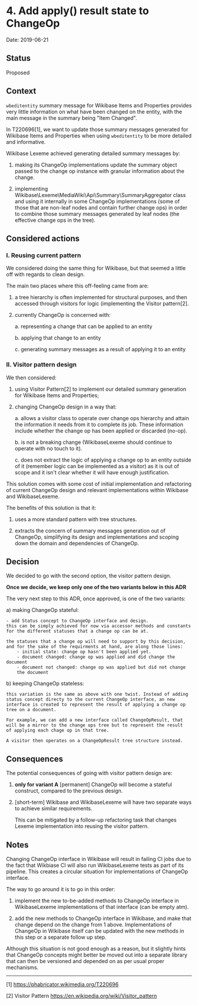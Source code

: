 # 4. Add apply() result state to ChangeOp

Date: 2019-06-21

## Status

Proposed

## Context

`wbeditentity` summary message for Wikibase Items and Properties provides
very little information on what have been changed on the entity, with the main
message in the summary being "Item Changed".

In T220696[1], we want to update those summary
messages generated for Wikibase Items and Properties when using `wbeditentity`
to be more detailed and informative.

Wikibase Lexeme achieved generating detailed summary messages by:

1. making its ChangeOp implementations update the summary object passed to
   the change op instance with granular information about the change.

2. implementing Wikibase\Lexeme\MediaWiki\Api\Summary\SummaryAggregator class
   and using it internally in some ChangeOp implementations (some of those that
   are non-leaf nodes and contain further change ops) in order to combine those
   summary messages generated by leaf nodes (the effective change ops in the
   tree).

## Considered actions

### I. Reusing current pattern

We considered doing the same thing for Wikibase, but that seemed a little off
with regards to clean design.

The main two places where this off-feeling came from are:

1. a tree hierarchy is often implemented for structural purposes, and then
   accessed through visitors for logic (implementing the Visitor pattern[2].

2. currently ChangeOp is concerned with:

	a. representing a change that can be applied to an entity

	b. applying that change to an entity

	c. generating summary messages as a result of applying it to an entity

### II. Visitor pattern design

We then considered:

1. using Visitor Pattern[2] to implement our detailed summary generation
   for Wikibase Items and Properties;

2. changing ChangeOp design in a way that:

	a. allows a visitor class to operate over change ops hierarchy and attain
		the information it needs from it to complete its job. These information
		include whether the change op has been applied or discarded (no-op).

	b. is not a breaking change (WikibaseLexeme should continue to operate with
		no touch to it).

	c. does not extract the logic of applying a change op to an entity outside
		of it (remember logic can be implemented as a visitor) as it is out
		of scope and it isn't clear whether it will have enough justification.

This solution comes with some cost of initial implementation and
refactoring of current ChangeOp design and relevant implementations within
Wikibase and WikibaseLexeme.

The benefits of this solution is that it:

1. uses a more standard pattern with tree structures.

2. extracts the concern of summary messages generation out of
   ChangeOp, simplifying its design and implementations and scoping down
   the domain and dependencies of ChangeOp.


## Decision

We decided to go with the second option, the visitor pattern design.

**Once we decide, we keep only one of the two variants below in this ADR**

The very next step to this ADR, once approved, is one of the two variants:

a) making ChangeOp stateful:

	- add Status concept to ChangeOp interface and design.
	this can be simply achieved for now via accessor methods and constants
	for the different statuses that a change op can be at.

	the statuses that a change op will need to support by this decision,
	and for the sake of the requirments at hand, are along those lines:
		- initial state: change op hasn't been applied yet.
		- document changed: change op was applied and did change the document
		- document not changed: change op was applied but did not change
		the document

b) keeping ChangeOp stateless:

	this variation is the same as above with one twist. Instead of adding
	status concept directy to the current ChangeOp interface, an new
	interface is created to represent the result of applying a change op
	tree on a document.

	For example, we can add a new interface called ChangeOpResult, that
	will be a mirror to the change ops tree but to represent the result
	of applying each chage op in that tree.

	A visitor then operates on a ChangeOpResult tree structure instead.


## Consequences

The potential consequences of going with visitor pattern design are:

1. **only for variant A** [permanent] ChangeOp will become a stateful construct,
   compared to the previous design.

2. [short-term] Wikibase and WikibaseLexeme will have two separate ways to
   achieve similar requirements.

   This can be mitigated by a follow-up refactoring task that changes
   Lexeme implementation into reusing the visitor pattern.


## Notes

Changing ChangeOp interface in Wikibase will result in failing CI jobs
due to the fact that Wikbiase CI will also run WikibaseLexeme tests
as part of its pipeline. This creates a circular situation for implementations
of ChangeOp interface.

The way to go around it is to go in this order:

1. implement the new to-be-added methods to ChangeOp interface in WikibaseLexeme
   implementations of that interface (can be empty atm).

2. add the new methods to ChangeOp interface in Wikibase, and make that change
   depend on the change from 1 above. Implementations of ChangeOp in Wikibase
   itself can be updated with the new methods in this step or a separate follow
   up step.

Although this situation is not good enough as a reason, but it slightly hints
that ChangeOp concepts might better be moved out into a separate library that
can then be versioned and depended on as per usual proper mechanisms.

----

[1] https://phabricator.wikimedia.org/T220696

[2] Visitor Pattern https://en.wikipedia.org/wiki/Visitor_pattern
